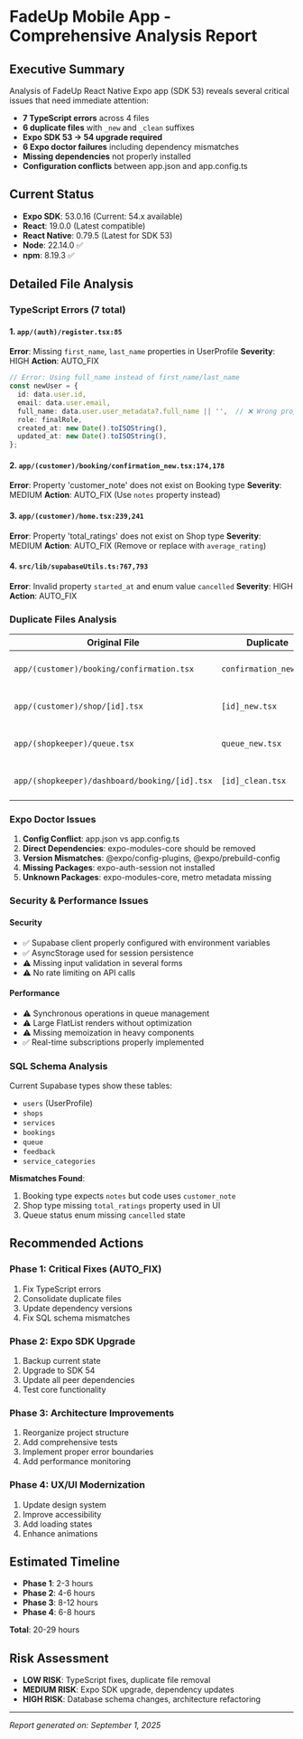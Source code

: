 # FadeUp Mobile App - Comprehensive Analysis Report

## Executive Summary
Analysis of FadeUp React Native Expo app (SDK 53) reveals several critical issues that need immediate attention:

- **7 TypeScript errors** across 4 files
- **6 duplicate files** with `_new` and `_clean` suffixes
- **Expo SDK 53 → 54 upgrade required**
- **6 Expo doctor failures** including dependency mismatches
- **Missing dependencies** not properly installed
- **Configuration conflicts** between app.json and app.config.ts

## Current Status
- **Expo SDK**: 53.0.16 (Current: 54.x available)
- **React**: 19.0.0 (Latest compatible)
- **React Native**: 0.79.5 (Latest for SDK 53)
- **Node**: 22.14.0 ✅
- **npm**: 8.19.3 ✅

## Detailed File Analysis

### TypeScript Errors (7 total)

#### 1. `app/(auth)/register.tsx:85`
**Error**: Missing `first_name`, `last_name` properties in UserProfile
**Severity**: HIGH
**Action**: AUTO_FIX

```typescript
// Error: Using full_name instead of first_name/last_name
const newUser = {
  id: data.user.id,
  email: data.user.email,
  full_name: data.user.user_metadata?.full_name || '',  // ❌ Wrong property
  role: finalRole,
  created_at: new Date().toISOString(),
  updated_at: new Date().toISOString(),
};
```

#### 2. `app/(customer)/booking/confirmation_new.tsx:174,178`
**Error**: Property 'customer_note' does not exist on Booking type
**Severity**: MEDIUM
**Action**: AUTO_FIX (Use `notes` property instead)

#### 3. `app/(customer)/home.tsx:239,241`
**Error**: Property 'total_ratings' does not exist on Shop type
**Severity**: MEDIUM
**Action**: AUTO_FIX (Remove or replace with `average_rating`)

#### 4. `src/lib/supabaseUtils.ts:767,793`
**Error**: Invalid property `started_at` and enum value `cancelled`
**Severity**: HIGH
**Action**: AUTO_FIX

### Duplicate Files Analysis

| Original File | Duplicate | Status | Action |
|---------------|-----------|---------|---------|
| `app/(customer)/booking/confirmation.tsx` | `confirmation_new.tsx` | Newer version exists | CONSOLIDATE |
| `app/(customer)/shop/[id].tsx` | `[id]_new.tsx` | Newer version exists | CONSOLIDATE |
| `app/(shopkeeper)/queue.tsx` | `queue_new.tsx` | Newer version exists | CONSOLIDATE |
| `app/(shopkeeper)/dashboard/booking/[id].tsx` | `[id]_clean.tsx` | Clean version exists | CONSOLIDATE |

### Expo Doctor Issues

1. **Config Conflict**: app.json vs app.config.ts
2. **Direct Dependencies**: expo-modules-core should be removed
3. **Version Mismatches**: @expo/config-plugins, @expo/prebuild-config
4. **Missing Packages**: expo-auth-session not installed
5. **Unknown Packages**: expo-modules-core, metro metadata missing

### Security & Performance Issues

#### Security
- ✅ Supabase client properly configured with environment variables
- ✅ AsyncStorage used for session persistence
- ⚠️ Missing input validation in several forms
- ⚠️ No rate limiting on API calls

#### Performance
- ⚠️ Synchronous operations in queue management
- ⚠️ Large FlatList renders without optimization
- ⚠️ Missing memoization in heavy components
- ✅ Real-time subscriptions properly implemented

### SQL Schema Analysis

Current Supabase types show these tables:
- `users` (UserProfile)
- `shops` 
- `services`
- `bookings`
- `queue`
- `feedback`
- `service_categories`

**Mismatches Found**:
1. Booking type expects `notes` but code uses `customer_note`
2. Shop type missing `total_ratings` property used in UI
3. Queue status enum missing `cancelled` state

## Recommended Actions

### Phase 1: Critical Fixes (AUTO_FIX)
1. Fix TypeScript errors
2. Consolidate duplicate files
3. Update dependency versions
4. Fix SQL schema mismatches

### Phase 2: Expo SDK Upgrade
1. Backup current state
2. Upgrade to SDK 54
3. Update all peer dependencies
4. Test core functionality

### Phase 3: Architecture Improvements
1. Reorganize project structure
2. Add comprehensive tests
3. Implement proper error boundaries
4. Add performance monitoring

### Phase 4: UX/UI Modernization
1. Update design system
2. Improve accessibility
3. Add loading states
4. Enhance animations

## Estimated Timeline
- **Phase 1**: 2-3 hours
- **Phase 2**: 4-6 hours  
- **Phase 3**: 8-12 hours
- **Phase 4**: 6-8 hours

**Total**: 20-29 hours

## Risk Assessment
- **LOW RISK**: TypeScript fixes, duplicate file removal
- **MEDIUM RISK**: Expo SDK upgrade, dependency updates
- **HIGH RISK**: Database schema changes, architecture refactoring

---
*Report generated on: September 1, 2025*
